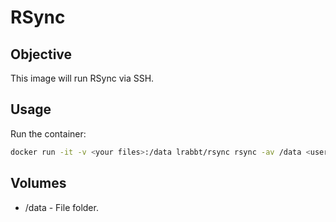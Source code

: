 # RSync #

## Objective ##

This image will run RSync via SSH.

## Usage ##

Run the container:
```bash
docker run -it -v <your files>:/data lrabbt/rsync rsync -av /data <user>@<host>:<destination>
```

## Volumes ##

* /data - File folder.
